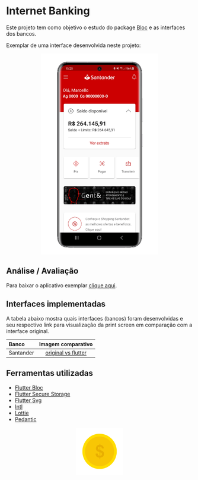 Internet Banking
===

Este projeto tem como objetivo o estudo do package [Bloc](https://pub.dev/packages/flutter_bloc) e as interfaces dos bancos. 

Exemplar de uma interface desenvolvida neste projeto:
<p align="center">
  <img src="https://raw.githubusercontent.com/marcellocamara/InternetBanking/master/assets/screenshots/santander_flutter.png" height="540" title="Santander">
</p>

## Análise / Avaliação

Para baixar o aplicativo exemplar [clique aqui](https://github.com/marcellocamara/InternetBanking/blob/master/assets/apk/internetbanking.apk?raw=true).

## Interfaces implementadas

A tabela abaixo mostra quais interfaces (bancos) foram desenvolvidas e seu respectivo link para visualização da print screen em comparação com a interface original.

Banco | Imagem comparativo
:---  | :---: 
Santander | [original vs flutter](https://raw.githubusercontent.com/marcellocamara/InternetBanking/master/assets/screenshots/santander.png)

## Ferramentas utilizadas

- [Flutter Bloc](https://pub.dev/packages/flutter_bloc)
- [Flutter Secure Storage](https://pub.dev/packages/flutter_secure_storage)
- [Flutter Svg](https://pub.dev/packages/flutter_svg)
- [Intl](https://pub.dev/packages/intl)
- [Lottie](https://pub.dev/packages/lottie)
- [Pedantic](https://pub.dev/packages/pedantic)

<p align="center">
  <img src="https://raw.githubusercontent.com/marcellocamara/InternetBanking/d51c073df603dec1da6923a9fd9ccbca25604cdf/assets/icons/icon_coin.svg" height="128" title="Ícone">
</p>
